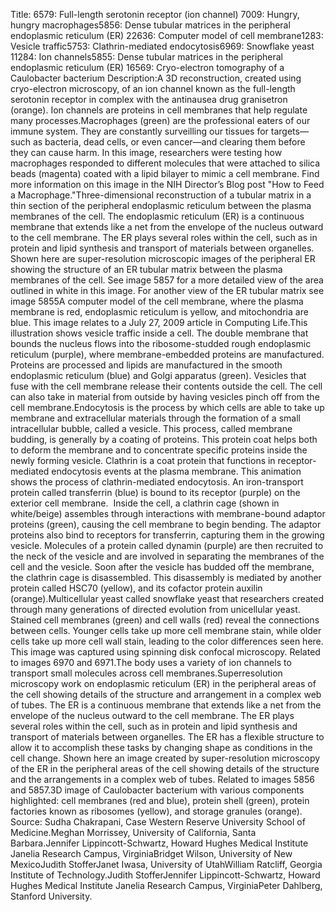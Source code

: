 Title: 6579: Full-length serotonin receptor (ion channel) 7009: Hungry, hungry macrophages5856: Dense tubular matrices in the peripheral endoplasmic reticulum (ER) 22636: Computer model of cell membrane1283: Vesicle traffic5753: Clathrin-mediated endocytosis6969: Snowflake yeast 11284: Ion channels5855: Dense tubular matrices in the peripheral endoplasmic reticulum (ER) 16569: Cryo-electron tomography of a Caulobacter bacterium
Description:A 3D reconstruction, created using cryo-electron microscopy, of an ion channel known as the full-length serotonin receptor in complex with the antinausea drug granisetron (orange). Ion channels are proteins in cell membranes that help regulate many processes.Macrophages (green) are the professional eaters of our immune system. They are constantly surveilling our tissues for targets—such as bacteria, dead cells, or even cancer—and clearing them before they can cause harm. In this image, researchers were testing how macrophages responded to different molecules that were attached to silica beads (magenta) coated with a lipid bilayer to mimic a cell membrane. Find more information on this image in the NIH Director’s Blog post "How to Feed a Macrophage."Three-dimensional reconstruction of a tubular matrix in a thin section of the peripheral endoplasmic reticulum between the plasma membranes of the cell.  The endoplasmic reticulum (ER) is a continuous membrane that extends like a net from the envelope of the nucleus outward to the cell membrane. The ER plays several roles within the cell, such as in protein and lipid synthesis and transport of materials between organelles.  Shown here are super-resolution microscopic images of the peripheral ER showing the structure of an ER tubular matrix between the plasma membranes of the cell. See image 5857 for a more detailed view of the area outlined in white in this image. For another view of the ER tubular matrix see image 5855A computer model of the cell membrane, where the plasma membrane is red, endoplasmic reticulum is yellow, and mitochondria are blue. This image relates to a July 27, 2009 article in Computing Life.This illustration shows vesicle traffic inside a cell. The double membrane that bounds the nucleus flows into the ribosome-studded rough endoplasmic reticulum (purple), where membrane-embedded proteins are manufactured. Proteins are processed and lipids are manufactured in the smooth endoplasmic reticulum (blue) and Golgi apparatus (green). Vesicles that fuse with the cell membrane release their contents outside the cell. The cell can also take in material from outside by having vesicles pinch off from the cell membrane.Endocytosis is the process by which cells are able to take up membrane and extracellular materials through the formation of a small intracellular bubble, called a vesicle. This process, called membrane budding, is generally by a coating of proteins. This protein coat helps both to deform the membrane and to concentrate specific proteins inside the newly forming vesicle. Clathrin is a coat protein that functions in receptor-mediated endocytosis events at the plasma membrane. This animation shows the process of clathrin-mediated endocytosis. An iron-transport protein called transferrin (blue) is bound to its receptor (purple) on the exterior cell membrane.  Inside the cell, a clathrin cage (shown in white/beige) assembles through interactions with membrane-bound adaptor proteins (green), causing the cell membrane to begin bending. The adaptor proteins also bind to receptors for transferrin, capturing them in the growing vesicle. Molecules of a protein called dynamin (purple) are then recruited to the neck of the vesicle and are involved in separating the membranes of the cell and the vesicle. Soon after the vesicle has budded off the membrane, the clathrin cage is disassembled. This disassembly is mediated by another protein called HSC70 (yellow), and its cofactor protein auxilin (orange).Multicellular yeast called snowflake yeast that researchers created through many generations of directed evolution from unicellular yeast. Stained cell membranes (green) and cell walls (red) reveal the connections between cells. Younger cells take up more cell membrane stain, while older cells take up more cell wall stain, leading to the color differences seen here. This image was captured using spinning disk confocal microscopy.  Related to images 6970 and 6971.The body uses a variety of ion channels to transport small molecules across cell membranes.Superresolution microscopy work on endoplasmic reticulum (ER) in the peripheral areas of the cell showing details of the structure and arrangement in a complex web of tubes.  The ER is a continuous membrane that extends like a net from the envelope of the nucleus outward to the cell membrane. The ER plays several roles within the cell, such as in protein and lipid synthesis and transport of materials between organelles. The ER has a flexible structure to allow it to accomplish these tasks by changing shape as conditions in the cell change. Shown here an image created by super-resolution microscopy of the ER in the peripheral areas of the cell showing details of the structure and the arrangements in a complex web of tubes. Related to images 5856 and 5857.3D image of Caulobacter bacterium with various components highlighted: cell membranes (red and blue), protein shell (green), protein factories known as ribosomes (yellow), and storage granules (orange).
Source: Sudha Chakrapani, Case Western Reserve University School of Medicine.Meghan Morrissey, University of California, Santa Barbara.Jennifer Lippincott-Schwartz, Howard Hughes Medical Institute Janelia Research Campus, VirginiaBridget Wilson, University of New MexicoJudith StofferJanet Iwasa, University of UtahWilliam Ratcliff, Georgia Institute of Technology.Judith StofferJennifer Lippincott-Schwartz, Howard Hughes Medical Institute Janelia Research Campus, VirginiaPeter Dahlberg, Stanford University.